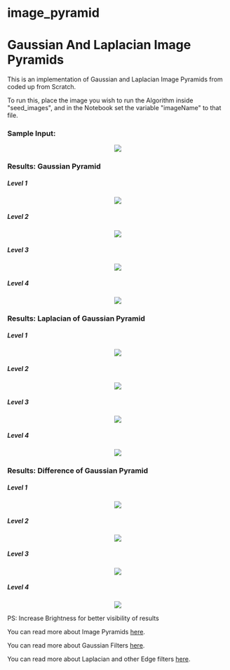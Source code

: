# image_pyramid
<h1> Gaussian And Laplacian Image Pyramids </h1>
This is an implementation of Gaussian and Laplacian Image Pyramids from coded up from Scratch. 

To run this, place the image you wish to run the Algorithm inside "seed_images", and in the Notebook set the variable "imageName" to that file.

<h3> Sample Input: </h3>

<p align="center">
  <img src="seed_images/messi.jpg"/>
</p>


<h3> Results: Gaussian Pyramid </h4>

<h5> Level 1 </h5>
<p align="center">
  <img src="results/messi_results/gaussian_pyramid/messi_gaussian_level_0.jpg"/>
</p>


<h5> Level 2 </h5>
<p align="center">
  <img src="results/messi_results/gaussian_pyramid/messi_gaussian_level_1.jpg"/>
</p>


<h5> Level 3 </h5>
<p align="center">
  <img src="results/messi_results/gaussian_pyramid/messi_gaussian_level_2.jpg"/>
</p>


<h5> Level 4 </h5>
<p align="center">
  <img src="results/messi_results/gaussian_pyramid/messi_gaussian_level_3.jpg"/>
</p>

<h3> Results: Laplacian of Gaussian Pyramid </h4>

<h5> Level 1 </h5>
<p align="center">
  <img src="results/messi_results/log_pyramid/messi_log_level_0.jpg"/>
</p>


<h5> Level 2 </h5>
<p align="center">
  <img src="results/messi_results/log_pyramid/messi_log_level_1.jpg"/>
</p>


<h5> Level 3 </h5>
<p align="center">
  <img src="results/messi_results/log_pyramid/messi_log_level_2.jpg"/>
</p>


<h5> Level 4 </h5>
<p align="center">
  <img src="results/messi_results/log_pyramid/messi_log_level_3.jpg"/>
</p>


<h3> Results: Difference of Gaussian Pyramid </h4>

<h5> Level 1 </h5>
<p align="center">
  <img src="results/messi_results/laplacian_pyramid/messi_laplacian_level_0.jpg"/>
</p>

<h5> Level 2 </h5>
<p align="center">
  <img src="results/messi_results/laplacian_pyramid/messi_laplacian_level_1.jpg"/>
</p>

<h5> Level 3 </h5>
<p align="center">
  <img src="results/messi_results/laplacian_pyramid/messi_laplacian_level_2.jpg"/>
</p>

<h5> Level 4 </h5>
<p align="center">
  <img src="results/messi_results/laplacian_pyramid/messi_laplacian_level_3.jpg"/>
</p>

<bold><p> PS: Increase Brightness for better visibility of results </p> </bold>

<p> You can read more about Image Pyramids <a href="https://en.wikipedia.org/wiki/Pyramid_(image_processing)"> here</a>.</p>
<p> You can read more about Gaussian Filters <a href="https://en.wikipedia.org/wiki/Gaussian_filter"> here</a>.</p>
<p> You can read more about Laplacian and other Edge filters <a href="http://www.aishack.in/tutorials/sobel-laplacian-edge-detectors/"> here</a>.</p>


